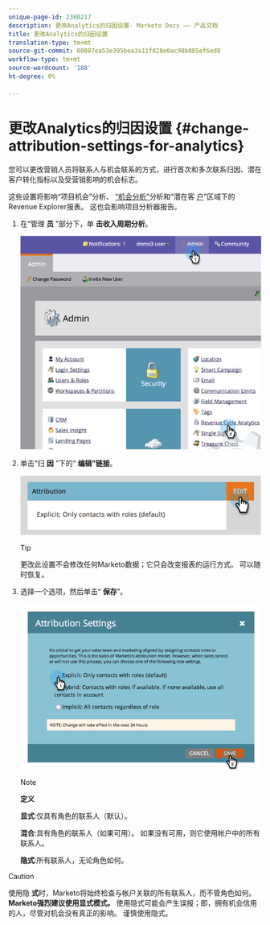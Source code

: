 ```yaml
---
unique-page-id: 2360217
description: 更改Analytics的归因设置- Marketo Docs —— 产品文档
title: 更改Analytics的归因设置
translation-type: tm+mt
source-git-commit: 00887ea53e395bea3a11fd28e0ac98b085ef6ed8
workflow-type: tm+mt
source-wordcount: '188'
ht-degree: 0%

---
```



# 更改Analytics的归因设置 {#change-attribution-settings-for-analytics}

您可以更改营销人员将联系人与机会联系的方式，进行首次和多次联系归因、潜在客户转化指标以及受营销影响的机会标志。

这些设置将影响“项目机会”分析、 [“机会分析”](../../../product-docs/reporting/revenue-cycle-analytics/program-analytics/understanding-the-program-opportunity-analysis-area.md)分析和“潜在客 [户](../../../product-docs/reporting/revenue-cycle-analytics/revenue-explorer/understanding-opportunity-analysis-in-revenue-explorer.md)”区域下的Revenue Explorer报表。 这也会影响项目分析器报告。

1. 在“管理 **员** ”部分下，单 **击收入周期分析**。

   ![](assets/image2014-9-24-11-3a55-3a19.png)

1. 单击“归 **因** ”下的“ **编辑”链接**。

   ![](assets/image2014-9-24-11-3a56-3a33.png)

   >[!TIP]
   >
   >更改此设置不会修改任何Marketo数据；它只会改变报表的运行方式。 可以随时恢复。

1. 选择一个选项，然后单击“ **保存**”。

   ![](assets/image2014-9-24-11-3a57-3a39.png)

   >[!NOTE]
   >
   >**定义**
   >
   >
   >**显式**:仅具有角色的联系人（默认）。
   >
   >
   >**混合**:具有角色的联系人（如果可用）。 如果没有可用，则它使用帐户中的所有联系人。
   >
   >
   >**隐式**:所有联系人，无论角色如何。

>[!CAUTION]
>
>使用隐 **式**&#x200B;时，Marketo将始终检查与帐户关联的所有联系人，而不管角色如何。 **Marketo强烈建议使用显式模式。** 使用隐式可能会产生误报；即，拥有机会信用的人，尽管对机会没有真正的影响。 谨慎使用隐式。

